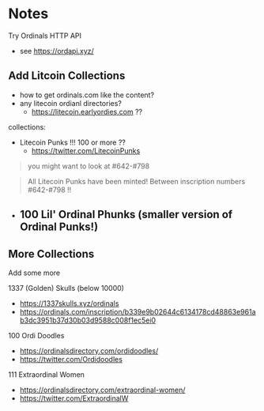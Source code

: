 # Notes



Try Ordinals HTTP API
- see <https://ordapi.xyz/>


## Add Litcoin Collections

- how to get ordinals.com like the content?
- any litecoin ordianl directories?
  - https://litecoin.earlyordies.com   ??


collections:
-  Litecoin Punks !!!  100 or more ??
   - https://twitter.com/LitecoinPunks

> you might want to look at #642-#798

> All Litecoin Punks have been minted!
> Between inscription numbers #642-#798  !!


-  100 Lil' Ordinal Phunks (smaller version of Ordinal Punks!)
   -


## More Collections

Add some more

1337 (Golden) Skulls   (below 10000)
- <https://1337skulls.xyz/ordinals>
- https://ordinals.com/inscription/b339e9b02644c6134178cd48863e961ab3dc3951b37d30b03d9588c008f1ec5ei0


100 Ordi Doodles
- https://ordinalsdirectory.com/ordidoodles/
- https://twitter.com/Ordidoodles


111 Extraordinal Women
- https://ordinalsdirectory.com/extraordinal-women/
- https://twitter.com/ExtraordinalW

